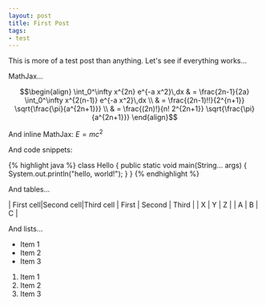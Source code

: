 ```yaml
---
layout: post
title: First Post
tags:
- test
---
```


This is more of a test post than anything. Let's see if everything works...

MathJax...

$$\begin{align}
\int_0^\infty x^{2n} e^{-a x^2}\,dx & = \frac{2n-1}{2a} \int_0^\infty x^{2(n-1)} e^{-a x^2}\,dx \\
 & = \frac{(2n-1)!!}{2^{n+1}} \sqrt{\frac{\pi}{a^{2n+1}}} \\ 
 & = \frac{(2n)!}{n! 2^{2n+1}} \sqrt{\frac{\pi}{a^{2n+1}}}
\end{align}$$

And inline MathJax: $E = mc^2$

And code snippets:

{% highlight java %}
class Hello {
    public static void main(String... args) {
        System.out.println("hello, world!");
    }
}
{% endhighlight %}

And tables...

| First cell|Second cell|Third cell
| First | Second | Third |
| X | Y | Z |
| A | B | C |

And lists...

- Item 1
- Item 2
- Item 3

1. Item 1
2. Item 2
3. Item 3
